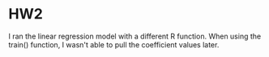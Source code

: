 # HW2

I ran the linear regression model with a different R function. When using the train() function, I wasn't able to pull the coefficient values later.